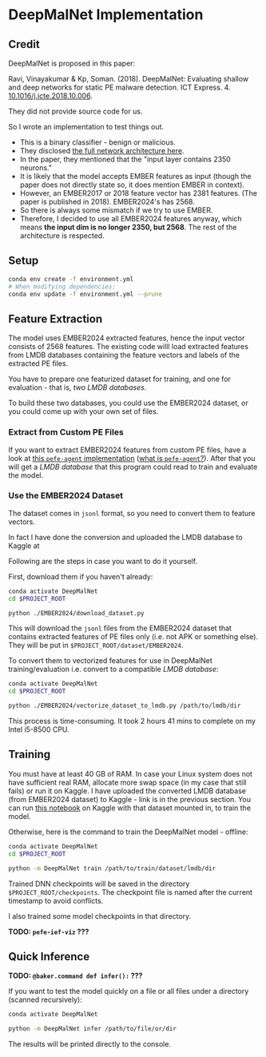 # DeepMalNet Implementation

## Credit

DeepMalNet is proposed in this paper:

Ravi, Vinayakumar & Kp, Soman. (2018). DeepMalNet: Evaluating shallow and deep networks for static PE malware detection. ICT Express. 4. [10.1016/j.icte.2018.10.006](https://doi.org/10.1016/j.icte.2018.10.006).

They did not provide source code for us.

So I wrote an implementation to test things out.

- This is a binary classifier - benign or malicious.
- They disclosed [the full network architecture here](https://github.com/vinayakumarr/dnn-ember/blob/master/DNN-info.pdf).
- In the paper, they mentioned that the "input layer
    contains 2350 neurons."
- It is likely that the model accepts EMBER features as
    input (though the paper does not directly state so,
    it does mention EMBER in context).
- However, an EMBER2017 or 2018 feature vector has 2381
    features. (The paper is published in 2018). EMBER2024's
    has 2568.
- So there is always some mismatch if we try to use EMBER.
- Therefore, I decided to use all EMBER2024 features anyway,
    which means **the input dim is no longer 2350, but 2568**.
    The rest of the architecture is respected.

## Setup

```sh
conda env create -f environment.yml
# When modifying dependencies:
conda env update -f environment.yml --prune
```

## Feature Extraction

The model uses EMBER2024 extracted features,
hence the input vector consists of
2568 features. The existing code willl
load extracted features from LMDB
databases containing the feature
vectors and labels of the extracted
PE files.

You have to prepare one featurized dataset
for training, and one for evaluation - that
is, *two LMDB databases*.

To build these two databases, you could use
the EMBER2024 dataset, or you could come
up with your own set of files.

### Extract from Custom PE Files

If you want to extract EMBER2024 features
from custom PE files, have a look at
[this `pefe-agent` implementation](https://github.com/laam-egg/EMBER2024?tab=readme-ov-file#mass-feature-extraction)
([what is `pefe-agent`?](https://github.com/pefe-system/pefe-loader)).
After that you will get a *LMDB database*
that this program could read to train
and evaluate the model.

### Use the EMBER2024 Dataset

The dataset comes in `jsonl` format,
so you need to convert them to feature
vectors.

In fact I have done the conversion
and uploaded the LMDB database to
Kaggle at <???>

Following are the steps in case you
want to do it yourself.

First, download them if you haven't already:

```sh
conda activate DeepMalNet
cd $PROJECT_ROOT

python ./EMBER2024/download_dataset.py
```

This will download the `jsonl` files from
the EMBER2024 dataset that contains extracted
features of PE files only (i.e. not APK or
something else). They will be put in
`$PROJECT_ROOT/dataset/EMBER2024`.

To convert them to vectorized features
for use in DeepMalNet training/evaluation
i.e. convert to a compatible *LMDB database*:

```sh
conda activate DeepMalNet
cd $PROJECT_ROOT

python ./EMBER2024/vectorize_dataset_to_lmdb.py /path/to/lmdb/dir
```

This process is time-consuming.
It took 2 hours 41 mins to complete
on my Intel i5-8500 CPU.

## Training

You must have at least 40 GB of RAM. In case
your Linux system does not have sufficient
real RAM, allocate more swap space (in my
case that still fails) or run it on
Kaggle. I have uploaded the converted LMDB
database (from EMBER2024 dataset) to Kaggle - link
is in the previous section. You can run
[this notebook](./kaggle/train-on-kaggle.ipynb)
on Kaggle with that dataset mounted in,
to train the model.

Otherwise, here is the command to train the
DeepMalNet model - offline:

```sh
conda activate DeepMalNet
cd $PROJECT_ROOT

python -m DeepMalNet train /path/to/train/dataset/lmdb/dir
```

Trained DNN checkpoints will be saved in
the directory `$PROJECT_ROOT/checkpoints`.
The checkpoint file is named after the
current timestamp to avoid conflicts.

I also trained some model checkpoints
in that directory.

**TODO: `pefe-ief-viz` ???**

## Quick Inference

**TODO: `@baker.command def infer():` ???**

If you want to test the model quickly
on a file or all files under a
directory (scanned recursively):

```sh
conda activate DeepMalNet

python -m DeepMalNet infer /path/to/file/or/dir
```

The results will be printed directly
to the console.
